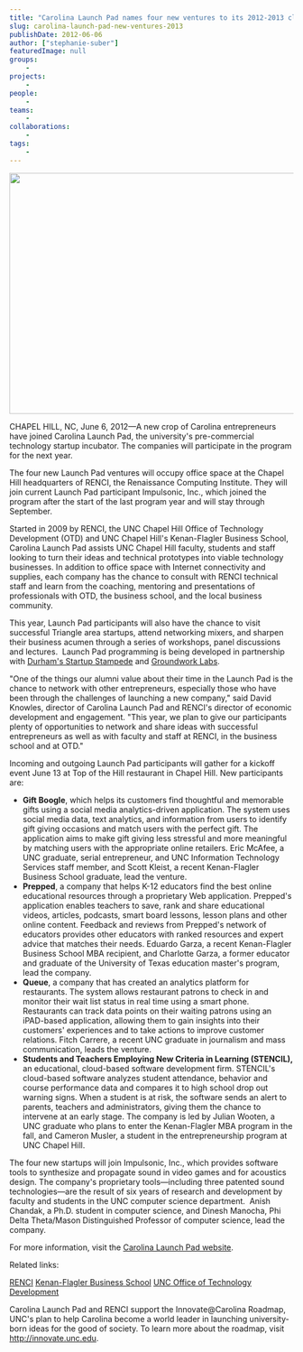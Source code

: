 ```yaml
---
title: "Carolina Launch Pad names four new ventures to its 2012-2013 class"
slug: carolina-launch-pad-new-ventures-2013
publishDate: 2012-06-06
author: ["stephanie-suber"]
featuredImage: null
groups:
    - 
projects:
    - 
people:
    - 
teams: 
    - 
collaborations:
    - 
tags:
    - 
---
```

<img class="size-large wp-image-12067 alignleft" title="Carolina Launch Pad Headquarters" src="https://www.renci.org/wp-content/uploads/2013/11/launchpad-story.jpg" alt="" width="640" height="427" />

CHAPEL HILL, NC, June 6, 2012—A new crop of Carolina entrepreneurs have joined Carolina Launch Pad, the university's pre-commercial technology startup incubator. The companies will participate in the program for the next year.

The four new Launch Pad ventures will occupy office space at the Chapel Hill headquarters of RENCI, the Renaissance Computing Institute. They will join current Launch Pad participant Impulsonic, Inc., which joined the program after the start of the last program year and will stay through September.

Started in 2009 by RENCI, the UNC Chapel Hill Office of Technology Development (OTD) and UNC Chapel Hill's Kenan-Flagler Business School, Carolina Launch Pad assists UNC Chapel Hill faculty, students and staff looking to turn their ideas and technical prototypes into viable technology businesses. In addition to office space with Internet connectivity and supplies, each company has the chance to consult with RENCI technical staff and learn from the coaching, mentoring and presentations of professionals with OTD, the business school, and the local business community.

This year, Launch Pad participants will also have the chance to visit successful Triangle area startups, attend networking mixers, and sharpen their business acumen through a series of workshops, panel discussions and lectures.  Launch Pad programming is being developed in partnership with <a href="http://www.startupstampede.com/" target="_blank">Durham's Startup Stampede</a> and <a href="http://groundworklabs.com/" target="_blank">Groundwork Labs</a>.

"One of the things our alumni value about their time in the Launch Pad is the chance to network with other entrepreneurs, especially those who have been through the challenges of launching a new company," said David Knowles, director of Carolina Launch Pad and RENCI's director of economic development and engagement. "This year, we plan to give our participants plenty of opportunities to network and share ideas with successful entrepreneurs as well as with faculty and staff at RENCI, in the business school and at OTD."

Incoming and outgoing Launch Pad participants will gather for a kickoff event June 13 at Top of the Hill restaurant in Chapel Hill. New participants are:
<ul>
	<li><strong>Gift Boogle</strong>, which helps its customers find thoughtful and memorable gifts using a social media analytics-driven application. The system uses social media data, text analytics, and information from users to identify gift giving occasions and match users with the perfect gift. The application aims to make gift giving less stressful and more meaningful by matching users with the appropriate online retailers. Eric McAfee, a UNC graduate, serial entrepreneur, and UNC Information Technology Services staff member, and Scott Kleist, a recent Kenan-Flagler Business School graduate, lead the venture.</li>
	<li><strong>Prepped</strong>, a company that helps K-12 educators find the best online educational resources through a proprietary Web application. Prepped's application enables teachers to save, rank and share educational videos, articles, podcasts, smart board lessons, lesson plans and other online content. Feedback and reviews from Prepped's network of educators provides other educators with ranked resources and expert advice that matches their needs. Eduardo Garza, a recent Kenan-Flagler Business School MBA recipient, and Charlotte Garza, a former educator and graduate of the University of Texas education master's program, lead the company.</li>
	<li><strong>Queue</strong>, a company that has created an analytics platform for restaurants. The system allows restaurant patrons to check in and monitor their wait list status in real time using a smart phone. Restaurants can track data points on their waiting patrons using an iPAD-based application, allowing them to gain insights into their customers' experiences and to take actions to improve customer relations. Fitch Carrere, a recent UNC graduate in journalism and mass communication, leads the venture.</li>
	<li><strong>Students and Teachers Employing New Criteria in Learning (STENCIL),</strong> an educational, cloud-based software development firm. STENCIL's cloud-based software analyzes student attendance, behavior and course performance data and compares it to high school drop out warning signs. When a student is at risk, the software sends an alert to parents, teachers and administrators, giving them the chance to intervene at an early stage. The company is led by Julian Wooten, a UNC graduate who plans to enter the Kenan-Flagler MBA program in the fall, and Cameron Musler, a student in the entrepreneurship program at UNC Chapel Hill.</li>
</ul>
The four new startups will join Impulsonic, Inc., which provides software tools to synthesize and propagate sound in video games and for acoustics design. The company's proprietary tools—including three patented sound technologies—are the result of six years of research and development by faculty and students in the UNC computer science department.  Anish Chandak, a Ph.D. student in computer science, and Dinesh Manocha, Phi Delta Theta/Mason Distinguished Professor of computer science, lead the company.

For more information, visit the <a href="http://carolinalaunchpad.org/" target="_blank">Carolina Launch Pad website</a>.

Related links:

<a href="https://www.renci.org/">RENCI</a>
<a href="http://www.kenan-flagler.unc.edu/" target="_blank">Kenan-Flagler Business School</a>
<a href="http://otd.unc.edu/" target="_blank">UNC Office of Technology Development</a>

Carolina Launch Pad and RENCI support the Innovate@Carolina Roadmap, UNC's plan to help Carolina become a world leader in launching university-born ideas for the good of society. To learn more about the roadmap, visit <a href="http://innovate.unc.edu" target="_blank">http://innovate.unc.edu</a>.
